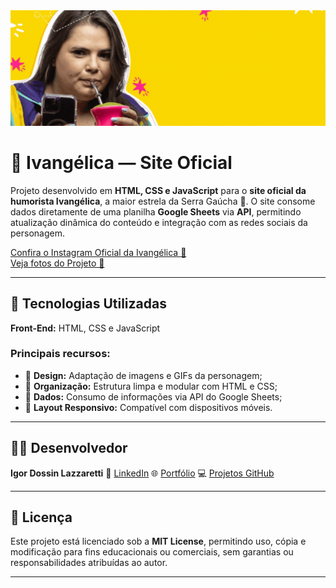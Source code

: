 <div align="center">
  <img src="./images/backgrounds/readme-cover.gif">
</div>

# 📱 Ivangélica — Site Oficial

Projeto desenvolvido em **HTML, CSS e JavaScript** para o **site oficial da humorista Ivangélica**, a maior estrela da Serra Gaúcha 🌟.
O site consome dados diretamente de uma planilha **Google Sheets** via **API**, permitindo atualização dinâmica do conteúdo e integração com as redes sociais da personagem.

<a target="_blank" href="https://www.instagram.com/ivangelica__/">Confira o Instagram Oficial da Ivangélica 📱</a> <br>
<a target="_blank" href="https://flic.kr/s/aHBqjCwBLS">Veja fotos do Projeto 📸</a>

---

## 🚀 Tecnologias Utilizadas

**Front-End:** HTML, CSS e JavaScript

### Principais recursos:
- 🎨 **Design:** Adaptação de imagens e GIFs da personagem;
- 🧩 **Organização:** Estrutura limpa e modular com HTML e CSS;
- 🔗 **Dados:** Consumo de informações via API do Google Sheets;
- 📱 **Layout Responsivo:** Compatível com dispositivos móveis.

---

## 👨‍💻 Desenvolvedor

**Igor Dossin Lazzaretti**
🔗 [LinkedIn](https://www.linkedin.com/in/igorlazzaretti/)
🌐 [Portfólio](https://igorlazzaretti.com/)
💻 [Projetos GitHub](https://github.com/igorlazzaretti?tab=repositories)

---

## 📄 Licença

Este projeto está licenciado sob a **MIT License**, permitindo uso, cópia e modificação para fins educacionais ou comerciais, sem garantias ou responsabilidades atribuídas ao autor.

---

<!--
:iphone: Projeto: Ivangélica Site Oficial
Commit: Icon e SEO
